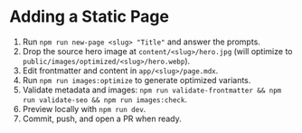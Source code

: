 # Adding a Static Page

1. Run `npm run new-page <slug> "Title"` and answer the prompts.
2. Drop the source hero image at `content/<slug>/hero.jpg` (will optimize to `public/images/optimized/<slug>/hero.webp`).
3. Edit frontmatter and content in `app/<slug>/page.mdx`.
4. Run `npm run images:optimize` to generate optimized variants.
5. Validate metadata and images: `npm run validate-frontmatter && npm run validate-seo && npm run images:check`.
6. Preview locally with `npm run dev`.
7. Commit, push, and open a PR when ready.
